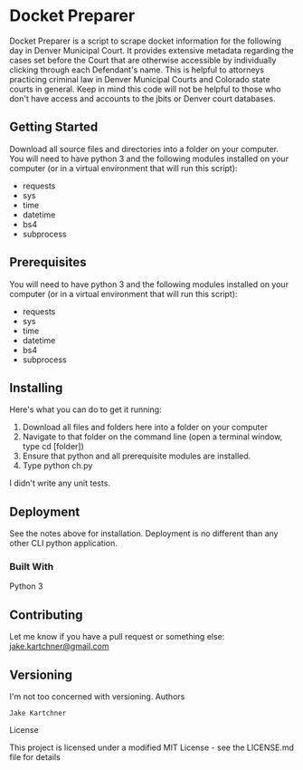 # Docket Preparer

Docket Preparer is a script to scrape docket information for the following day in Denver Municipal Court. It provides extensive metadata regarding the cases set before the Court that are otherwise accessible by individually clicking through each Defendant's name. This is helpful to attorneys practicing criminal law in Denver Municipal Courts and Colorado state courts in general. Keep in mind this code will not be helpful to those who don't have access and accounts to the jbits or Denver court databases. 

## Getting Started

Download all source files and directories into a folder on your computer. You will need to have python 3 and the following modules installed on your computer (or in a virtual environment that will run this script): 
 * requests
 * sys
 * time
 * datetime
 * bs4
 * subprocess

## Prerequisites

You will need to have python 3 and the following modules installed on your computer (or in a virtual environment that will run this script): 
 * requests
 * sys
 * time
 * datetime
 * bs4
 * subprocess

## Installing

Here's what you can do to get it running:
1. Download all files and folders here into a folder on your computer
2. Navigate to that folder on the command line (open a terminal window, type cd [folder])
3. Ensure that python and all prerequisite modules are installed. 
4. Type python ch.py

I didn't write any unit tests. 

## Deployment

See the notes above for installation. Deployment is no different than any other CLI python application.

### Built With
Python 3

## Contributing

Let me know if you have a pull request or something else: jake.kartchner@gmail.com

## Versioning

I'm not too concerned with versioning.
Authors

    Jake Kartchner

License

This project is licensed under a modified MIT License - see the LICENSE.md file for details

